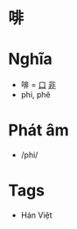 # 啡

# Nghĩa
* 啡 = [口](口.md) [非](非.md)
* phi, phê

# Phát âm
* /phi/

# Tags
* Hán Việt

<script>window.HANZI_FIELD='啡';</script>
